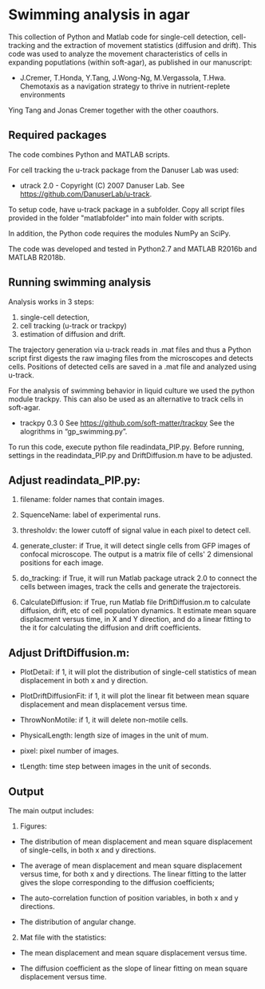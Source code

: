 # Swimming analysis in agar

This collection of Python and Matlab code for single-cell detection, cell-tracking and the extraction of movement statistics (diffusion and drift). This code was used to analyze the movement characteristics of cells in expanding poputlations (within soft-agar), as published in our manuscript:

- J.Cremer, T.Honda, Y.Tang, J.Wong-Ng, M.Vergassola, T.Hwa. Chemotaxis as a navigation strategy to thrive in nutrient-replete environments

Ying Tang and Jonas Cremer together with the other coauthors.

## Required packages

The code combines Python and MATLAB scripts.

For cell tracking the u-track package from the Danuser Lab was used:

- utrack 2.0 - Copyright (C) 2007 Danuser Lab. See https://github.com/DanuserLab/u-track.

To setup code, have u-track package in a subfolder. Copy all script files provided in the folder "matlabfolder" into main folder with scripts.

In addition, the Python code requires the modules NumPy an SciPy. 

The code was developed and tested in Python2.7 and MATLAB R2016b and MATLAB R2018b.

## Running swimming analysis

Analysis works in 3 steps:
1. single-cell detection, 
2. cell tracking (u-track or trackpy)
3. estimation of diffusion and drift. 

The trajectory generation via u-track reads in .mat files and thus a Python script first digests the raw imaging files from the microscopes and detects cells. Positions of detected cells are saved in a .mat file and analyzed using u-track. 

For the analysis of swimming behavior in liquid culture we used the python module trackpy. This can also be used as an alternative to track cells in soft-agar. 
- trackpy 0.3 0  See https://github.com/soft-matter/trackpy
See the alogrithms in “gp_swimming.py”.

To run this code, execute python file readindata_PIP.py. Before running, settings in the readindata_PIP.py and DriftDiffusion.m have to be adjusted.

## Adjust readindata_PIP.py:

1. filename: folder names that contain images.

2. SquenceName: label of experimental runs.

3. thresholdv: the lower cutoff of signal value in each pixel to detect cell. 

4. generate_cluster: if True, it will detect single cells from GFP images of 
confocal microscope. The output is a matrix file of cells' 2 dimensional 
positions for each image. 

5. do_tracking: if True, it will run Matlab package utrack 2.0 to connect 
the cells between images, track the cells and generate the trajectoreis.

6. CalculateDiffusion: if True, run Matlab file DriftDiffusion.m to calculate 
diffusion, drift, etc of cell population dynamics. It estimate mean square 
displacment versus time, in X and Y direction, and do a linear fitting to the it 
for calculating the diffusion and drift coefficients.

## Adjust DriftDiffusion.m:

- PlotDetail: if 1, it will plot the distribution of single-cell statistics of mean 
displacement in both x and y direction.

- PlotDriftDiffusionFit: if 1, it will plot the linear fit between mean square 
displacement and mean displacement versus time.

- ThrowNonMotile: if 1, it will delete non-motile cells. 

- PhysicalLength: length size of images in the unit of mum.

- pixel: pixel number of images.

- tLength: time step between images in the unit of seconds.


## Output

The main output includes:

1. Figures:

- The distribution of mean displacement and mean square displacement 
of single-cells, in both x and y directions.

- The average of mean displacement and mean square displacement versus
time, for both x and y directions. The linear fitting to the latter gives the slope 
corresponding to the diffusion coefficients;

- The auto-correlation function of position variables, in both x and y directions. 

- The distribution of angular change. 

2. Mat file with the statistics:

- The mean displacement and mean square displacement versus time.

- The diffusion coefficient as the slope of linear fitting on mean square 
displacement versus time.

